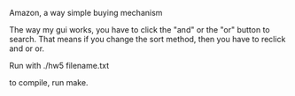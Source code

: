 Amazon, a way simple buying mechanism


The way my gui works, you have to click the "and" or the "or" button to search. That 
means if you change the sort method, then you have to reclick and or or.

Run with ./hw5 filename.txt

to compile, run make.